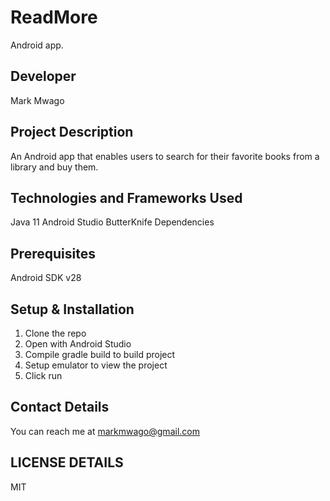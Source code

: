 # ReadMore
Android app.

## Developer
Mark Mwago

## Project Description
An Android app that enables users to search for their favorite books from a library and buy them.

## Technologies and Frameworks Used
Java 11
Android Studio
ButterKnife Dependencies

## Prerequisites
Android SDK v28

## Setup & Installation
1. Clone the repo
2. Open with Android Studio
3. Compile gradle build to build project
4. Setup emulator to view the project
5. Click run

## Contact Details
You can reach me at markmwago@gmail.com

## LICENSE DETAILS
MIT 


